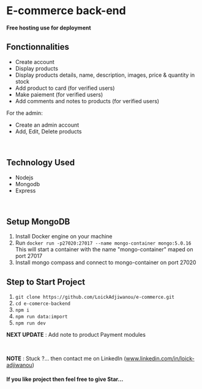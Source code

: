 # E-commerce back-end

**Free hosting use for deployment**


 ## Fonctionnalities
 - Create account
 - Display products
 - Display products details, name, description, images, price & quantity in stock
 - Add product to card (for verified users)
 - Make paiement (for verified users)
 - Add comments and notes to products (for verified users)

 For the admin:
 - Create an admin account
 - Add, Edit, Delete products
 
 <br />
 
 ## Technology Used   
 - Nodejs
 - Mongodb
 - Express

<br />

 ## Setup MongoDB

 1. Install Docker engine on your machine
 2. Run `docker run -p27020:27017 --name mongo-container mongo:5.0.16`
    This will start a container with the name "mongo-container" maped on port 27017
 3. Install mongo compass and connect to mongo-container on port 27020


 ## Step to Start Project
 
 1. `git clone https://github.com/LoickAdjiwanou/e-commerce.git`
 2. `cd e-comerce-backend`
 3. `npm i`
 4. `npm run data:import`
 5. `npm run dev`

**NEXT UPDATE** :
Add note to product 
Payment modules

<br />

**NOTE** : Stuck ?... then contact me on LinkedIn (www.linkedin.com/in/loick-adjiwanou)

#### If you like project then feel free to give Star...
